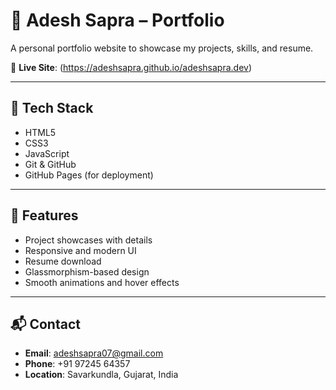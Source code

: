 # 💼 Adesh Sapra – Portfolio

A personal portfolio website to showcase my projects, skills, and resume.

🔗 **Live Site**: (https://adeshsapra.github.io/adeshsapra.dev)

---

## 🚀 Tech Stack

- HTML5  
- CSS3  
- JavaScript  
- Git & GitHub  
- GitHub Pages (for deployment)

---

## 📁 Features

- Project showcases with details  
- Responsive and modern UI  
- Resume download  
- Glassmorphism-based design  
- Smooth animations and hover effects  

---

## 📬 Contact

- **Email**: [adeshsapra07@gmail.com](mailto:adeshsapra07@gmail.com)  
- **Phone**: +91 97245 64357  
- **Location**: Savarkundla, Gujarat, India
